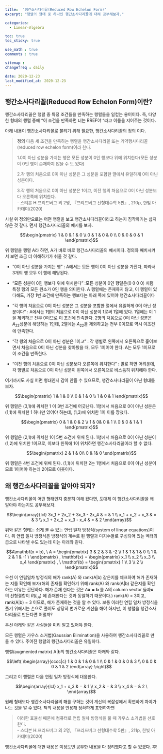 ```yaml
---
title:  "행간소사다리꼴(Reduced Row Echelon Form)"
excerpt: "행렬의 형태 중 하나인 행간소사다리꼴에 대해 공부해보자."

categories:
  - Linear-Algebra

toc: true
toc_sticky: true

use_math : true
comments : true

sitemap :
changefreq : daily

date: 2020-12-23
last_modified_at: 2020-12-23
---
```




## 행간소사다리꼴(Reduced Row Echelon Form)이란?
행간소사다리꼴은 행렬 중 특정 조건들을 만족하는 행렬들을 일컫는 용어이다. 즉, 다양한 형태의 행렬 중에 “이 조건을 만족하면 너는 RREF야 “라고 이름을 지어주는 것이다.

아래 내용이 행간소사다리꼴로 불리기 위해 필요한, 행간소사다리꼴의 정의 이다.

>**정의** 다음 세 조건을 만족하는 행렬을 행간소사다리꼴 또는 기약행사다리꼴(reduced row echelon form)이라 한다.
>
>1.0이 아닌 성분을 가지는 행은 모든 성분이 0인 행보다 위에 위치한다(모든 성분이 0인 행이 존재하지 않을 수 도 있다)
>
>2.각 행의 처음으로 0이 아닌 성분은 그 성분을 포함한 열에서 유일하게 0이 아닌 성분이다.
>
>3.각 행의 처음으로 0이 아닌 성분은 1이고, 이전 행의 처음으로 0이 아닌 성분보다 오른쪽에 위치한다.  
>\- 스티븐 H.프리드버그 외 2명, 『프리드버그 선형대수학 5판』, 210p, 한빛 아카데미(2020)

사실 위 정의만으로는 어떤 행렬을 보고 행간소사다리꼴이라고 하는지 짐작하기는 쉽지 않은 것 같다. 먼저 행간소사다리꼴의 예시를 보자.

$$\begin{pmatrix} 1 & 0 & 1 & 0 \\ 0 & 1 & 0 & 0 \\ 0 & 0 & 0 & 1 \end{pmatrix}$$

위 행렬을 행렬 A라 하면, A가 바로 바로 행간소사다리꼴의 예시이다. 정의와 매치시켜서 보면 조금 더 이해하기가 쉬울 것 같다.

- “0이 아닌 성분을 가지는 행” : A에서는 모든 행이 0이 아닌 성분을 가진다, 따라서 3개의 행 모두 이 행에 해당된다.

- “모든 성분이 0인 행보다 위에 위치한다” :모든 성분이 0인 행렬은$\left( 0 \ 0 \ 0 \ 0 \right)$ 처럼 특정 행의 모든 원소가 0인 행을 의미한다. A 행렬에는 존재하지 않고, 이 행렬이 있다해도, 가장 1번 조건에 만족하는 행보다는 아래 쪽에 있어야 행간소사다리꼴이다

- “각 행의 처음으로 0이 아닌 성분은 그 성분을 포함한 열에서 유일하게 0이 아닌 성분이다” : A에서는 1행의 처음으로 0이 아닌 성분이 1로써 1열에 있다. 1열에는 이 1을 제외하곤 전부 0이므로 이 조건에 만족한다. 2행의 처음으로 0이 아닌 성분은$A_{22}$성분에 해당하는 1인데, 2열에는 $A_{22}$을 제외하고는 전부 0이므로 역시 이조건에 만족한다.

- “각 행의 처음으로 0이 아닌 성분은 1이고” : 각 행별로 왼쪽에서 오른쪽으로 훑어보면서 처음으로 0이 아닌 성분을 찾아봤을 때, 모두 1이어야 한다. A는 모두 1이므로 이 조건을 만족한다.

- “이전 행의 처음으로 0이 아닌 성분보다 오른쪽에 위치한다” : 말로 하면 어려운데, 각 행별로 처음으로 0이 아닌 성분이 왼쪽에서 오른쪽으로 비스듬히 위치해야 한다.

여기까지도 사실 어떤 형태인지 감이 안올 수 있으므로, 행간소사다리꼴이 아닌 형태를 보자.

$$\begin{pmatrix} 1 & 1 & 0 \\ 0 & 1 & 0 \\ 1 & 0 & 1 \end{pmatrix}$$

위 행렬은 (3,1)에 위치한 1 이 3번 조건에 어긋난다. 1행에서 처음으로 0이 아닌 성분은 (1,1)에 위치한 1 하나만 있어야 하는데, (1,3)에 위치한 1이 이를 망쳤다.

$$\begin{pmatrix} 0 & 1 & 0 & 2 \\ 1 & 0& 0 & 1 \\ 0 & 0 & 1 & 1 \end{pmatrix}$$

위 행렬은 (2,1)에 위치한 1이 5번 조건에 위배 된다. 1행에서 처음으로 0이 아닌 성분이 (1,2)에 위치한 1이므로, 이보다 왼쪽에 1이 위치하면 행간소사다리꼴이라 할 수 없다.

$$\begin{pmatrix} 2 & 1 & 0\\ 0 & 1& 0 \end{pmatrix}$$

위 행렬은 4번 조건에 위배 된다. (1,1)에 위치한 2는 1행에서 처음으로 0이 아닌 성분이므로 1이어야 하는데 2이므로 아웃이다.

## 왜 행간소사다리꼴을 알아야 되지?
행간소사다리꼴이 어떤 형태인지 충분히 이해 됬다면, 도대체 이 행간소사다리꼴을 왜 알아야 하는지도 공부해보자.

$$\begin{array}{lcl} 3x_1 + 2x_2 + 3x_3 - 2x_4 & = & 1 \\ x_1 + x_2 + x_3 & = & 3 \\ x_1 + 2x_2 + x_3 - x_4 & = & 2 \end{array}$$

위와 같은 형태는 쉽게 볼 수 있는 연립 일차 방정식(system of linear equations)이다.
위 연립 일차 방정식은 방정식의 계수로 된 행렬과 미지수들로 구성되어 있는 벡터의 곱으로 나타낼 수도 있는데 이는 아래와 같다.

$$A\mathbf{x = b}, \ A = \begin{pmatrix} 3 & 2 & 3 & -2 \\ 1 & 1 & 1 & 0 \\ 1 & 2 & 1 & -1 \ \end{pmatrix} ,
\mathbf{x} = \begin{pmatrix} x_1 \\ x_2 \\ x_3 \\ x_4 \end{pmatrix} , \
\mathbf{b} = \begin{pmatrix} 1 \\ 3 \\ 2 \\ \end{pmatrix}$$

우선 이 연립일차 방정식의 해가 rank(A) 와 rank(A\|b) 같은지를 체크하여 해가 존재하는 지를 확인해 보자(해의 존재를 확인하기 위해 rank(A) 와 rank(A\|b) 같은지를 확인하는 이유는 간단하다. 해가 존재 한다는 것은 $A\mathbf{x = b}$ 를 A의 column vector 들과$\mathbf{x}$ 의 선형결합이 $R(L_A)$ 에 존재한다는 것과 동일하기 때문이다.)
rank(A) = 3이고, rank(A\|b) = 3 이므로, 해가 존재하는 것을 알 수 있다. 보통 이러한 연립 일차 방정식을 풀기 위해서는 손으로 풀어도 상당히 번거로운 계산을 해야 하지만, 이 행렬을 행간소사다리꼴로 만든다면 어떨까?

우선 아래와 같은 사실들을 미리 알고 있어야 한다.

모든 행렬은 가우스 소거법(Gaussian Elimination)을 사용하여 행간소사다리꼴로 만들 수 있다.
주어진 행렬의 행간소사다리꼴은 유일하다.

행렬(augmented matrix) A\|b의 행간소사다리꼴은 아래와 같다.

$$\left( \begin{array}{cccc|c} 1 & 0 & 1 & 0 & 1 \\ 0 & 1 & 0 & 0 & 3 \\ 0 & 0 & 0 & 1 & 2  \end{array} \right)$$

그리고 이 행렬은 다음 연립 일차 방정식에 대응한다.

$$\begin{array}{lcl} x_1 + x_3 & = & 1 \\ x_2 & = & 3 \\ x_4 & = & 2 \ \end{array}$$

원래 형태보다 행간소사다리꼴의 해를 구하는 것이 계산의 복잡성에서 확연하게 차이가 나는 것을 알 수 있다. 책의 내용을 인용해 정확하게 표현하자면

>이러한 효율성 때문에 컴퓨터로 연립 일차 방정식을 풀 때 가우스 소거법을 선호한다.  
> \- 스티븐 H.프리드버그 외 2명, 『프리드버그 선형대수학 5판』, 211p, 한빛 아카데미(2020)

행간소사다리꼴에 대한 내용은 이정도면 공부한 내용을 다 정리했다고 할 수 있겠다. 후!
